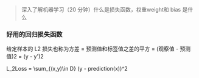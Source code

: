 >深入了解机器学习（20 分钟）什么是损失函数，权重weight和 bias 是什么

### 好用的回归损失函数

给定样本的 L2 损失也称为方差
    = 预测值和标签值之差的平方
    = (观察值 - 预测值)2
    = (y - y')2

L_2Loss = \sum_{(x,y)\in D} (y - prediction(x))^2